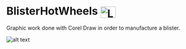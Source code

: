 # BlisterHotWheels <img align="center" alt="Lucas-Angular" height="30" width="40" src="https://github.com/lucas2331/BlisterHotWheels/blob/lucas2331/README.md/README.md/corelDraw.svg">  
Graphic work done with Corel Draw in order to manufacture a blister.

![alt text](https://github.com/lucas2331/BlisterHotWheels/blob/lucas2331/README.md/README.md/blisterHotWheels.png) 

